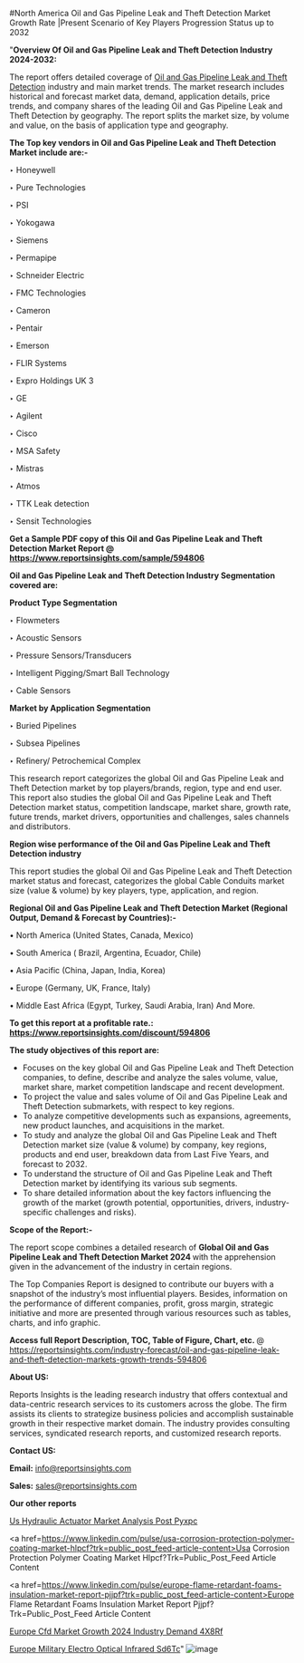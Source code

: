 #North America Oil and Gas Pipeline Leak and Theft Detection Market Growth Rate |Present Scenario of Key Players Progression Status up to 2032

"<strong>Overview Of Oil and Gas Pipeline Leak and Theft Detection Industry 2024-2032:</strong>

The report offers detailed coverage of <a href=https://www.reportsinsights.com/sample/594806>Oil and Gas Pipeline Leak and Theft Detection</a> industry and main market trends. The market research includes historical and forecast market data, demand, application details, price trends, and company shares of the leading Oil and Gas Pipeline Leak and Theft Detection by geography. The report splits the market size, by volume and value, on the basis of application type and geography.

<strong>The Top key vendors in Oil and Gas Pipeline Leak and Theft Detection Market include are:- </strong>

‣ Honeywell


‣ Pure Technologies


‣ PSI


‣ Yokogawa


‣ Siemens


‣ Permapipe


‣ Schneider Electric


‣ FMC Technologies


‣ Cameron


‣ Pentair


‣ Emerson


‣ FLIR Systems


‣ Expro Holdings UK 3


‣ GE


‣ Agilent


‣ Cisco


‣ MSA Safety


‣ Mistras


‣ Atmos


‣ TTK Leak detection


‣ Sensit Technologies

<strong>Get a Sample PDF copy of this Oil and Gas Pipeline Leak and Theft Detection Market Report </strong><strong>@ <a href=https://www.reportsinsights.com/sample/594806 style=color:#0000ff;>https://www.reportsinsights.com/sample/594806</a> </strong>

<strong>Oil and Gas Pipeline Leak and Theft Detection Industry Segmentation covered are:</strong>

<strong>Product Type Segmentation</strong>

‣    Flowmeters


‣ Acoustic Sensors


‣ Pressure Sensors/Transducers


‣ Intelligent Pigging/Smart Ball Technology


‣ Cable Sensors

<strong>Market by Application Segmentation</strong>

‣   Buried Pipelines


‣ Subsea Pipelines


‣ Refinery/ Petrochemical Complex

This research report categorizes the global Oil and Gas Pipeline Leak and Theft Detection market by top players/brands, region, type and end user. This report also studies the global Oil and Gas Pipeline Leak and Theft Detection market status, competition landscape, market share, growth rate, future trends, market drivers, opportunities and challenges, sales channels and distributors.

<strong>Region wise performance of the Oil and Gas Pipeline Leak and Theft Detection industry</strong><strong> </strong>

This report studies the global Oil and Gas Pipeline Leak and Theft Detection market status and forecast, categorizes the global Cable Conduits market size (value &amp; volume) by key players, type, application, and region. 

<strong>Regional Oil and Gas Pipeline Leak and Theft Detection Market (Regional Output, Demand &amp; Forecast by Countries):-</strong>

• North America (United States, Canada, Mexico)

• South America ( Brazil, Argentina, Ecuador, Chile)

• Asia Pacific (China, Japan, India, Korea)

• Europe (Germany, UK, France, Italy)

• Middle East Africa (Egypt, Turkey, Saudi Arabia, Iran) And More.

<strong>To get this report at a profitable rate.: <a href=https://www.reportsinsights.com/discount/594806 style=color:#0000ff;>https://www.reportsinsights.com/discount/594806</a></strong>

<strong>The study objectives of this report are:</strong>
<ul>
  <li>Focuses on the key global Oil and Gas Pipeline Leak and Theft Detection companies, to define, describe and analyze the sales volume, value, market share, market competition landscape and recent development.</li>
  <li>To project the value and sales volume of Oil and Gas Pipeline Leak and Theft Detection submarkets, with respect to key regions.</li>
  <li>To analyze competitive developments such as expansions, agreements, new product launches, and acquisitions in the market.</li>
  <li>To study and analyze the global Oil and Gas Pipeline Leak and Theft Detection market size (value &amp; volume) by company, key regions, products and end user, breakdown data from Last Five Years, and forecast to 2032.</li>
  <li>To understand the structure of Oil and Gas Pipeline Leak and Theft Detection market by identifying its various sub segments.</li>
  <li>To share detailed information about the key factors influencing the growth of the market (growth potential, opportunities, drivers, industry-specific challenges and risks).</li>
</ul>
<strong>Scope of the Report:-</strong><strong> </strong>

The report scope combines a detailed research of <strong>Global Oil and Gas Pipeline Leak and Theft Detection Market 2024 </strong>with the apprehension given in the advancement of the industry in certain regions.

The Top Companies Report is designed to contribute our buyers with a snapshot of the industry’s most influential players. Besides, information on the performance of different companies, profit, gross margin, strategic initiative and more are presented through various resources such as tables, charts, and info graphic.

<strong>Access full Report Description, TOC, Table of Figure, Chart, etc. </strong>@   <a href=https://reportsinsights.com/industry-forecast/oil-and-gas-pipeline-leak-and-theft-detection-markets-growth-trends-594806 style=color:#0000ff;>https://reportsinsights.com/industry-forecast/oil-and-gas-pipeline-leak-and-theft-detection-markets-growth-trends-594806</a>

<strong>About US:</strong>

Reports Insights is the leading research industry that offers contextual and data-centric research services to its customers across the globe. The firm assists its clients to strategize business policies and accomplish sustainable growth in their respective market domain. The industry provides consulting services, syndicated research reports, and customized research reports.

<strong>Contact US:</strong>

<p class=""""><b>Email:</b> <a href=mailto:info@reportsinsights.com>info@reportsinsights.com</a></p>
<p class=""""><b>Sales:</b> <a href=mailto:sales@reportsinsights.com>sales@reportsinsights.com</a></p>

<strong>Our other reports</strong>

<a href=https://www.linkedin.com/pulse/us-hydraulic-actuator-market-analysis-post-pyxpc/>Us Hydraulic Actuator Market Analysis Post Pyxpc</a>

<a href=https://www.linkedin.com/pulse/usa-corrosion-protection-polymer-coating-market-hlpcf?trk=public_post_feed-article-content>Usa Corrosion Protection Polymer Coating Market Hlpcf?Trk=Public_Post_Feed Article Content</a>

<a href=https://www.linkedin.com/pulse/europe-flame-retardant-foams-insulation-market-report-pjjpf?trk=public_post_feed-article-content>Europe Flame Retardant Foams Insulation Market Report Pjjpf?Trk=Public_Post_Feed Article Content</a>

<a href=https://www.linkedin.com/pulse/europe-cfd-market-growth-2024-industry-demand-4x8rf/>Europe Cfd Market Growth 2024 Industry Demand 4X8Rf</a>

<a href=https://www.linkedin.com/pulse/europe-military-electro-optical-infrared-sd6tc/>Europe Military Electro Optical Infrared Sd6Tc</a>"
![image](https://github.com/ahaan12367/RIMarket24/assets/158471582/b58ed40b-3175-4e09-a7f7-f12d0a14a8f2)
